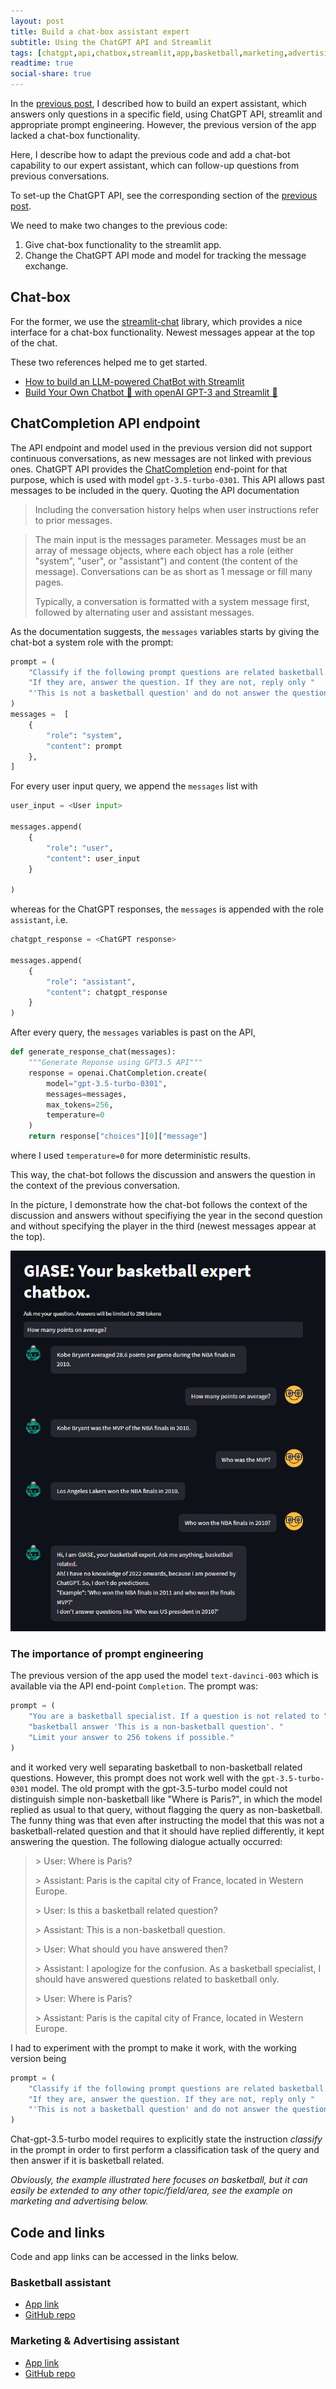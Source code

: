 ```yaml
---
layout: post
title: Build a chat-box assistant expert
subtitle: Using the ChatGPT API and Streamlit
tags: [chatgpt,api,chatbox,streamlit,app,basketball,marketing,advertising]
readtime: true
social-share: true
---
```


In the [previous post](https://giasemidis.github.io/2023/05/08/chatgpt-eassistant.html), I described how to build an expert assistant, which answers only questions in a specific field, using ChatGPT API, streamlit and appropriate prompt engineering. However, the previous version of the app lacked a chat-box functionality.

Here, I describe how to adapt the previous code and add a chat-bot capability to our expert assistant, which can follow-up questions from previous conversations.

To set-up the ChatGPT API, see the corresponding section of the [previous post](https://giasemidis.github.io/2023/05/08/chatgpt-eassistant.html).

We need to make two changes to the previous code:
1. Give chat-box functionality to the streamlit app.
2. Change the ChatGPT API mode and model for tracking the message exchange.

## Chat-box

For the former, we use the [streamlit-chat](https://pypi.org/project/streamlit-chat/) library, which provides a nice interface for a chat-box functionality. Newest messages appear at the top of the chat.

These two references helped me to get started.
- [How to build an LLM-powered ChatBot with Streamlit](https://blog.streamlit.io/how-to-build-an-llm-powered-chatbot-with-streamlit/)
- [Build Your Own Chatbot 🤖 with openAI GPT-3 and Streamlit 🎈](https://medium.com/@avra42/build-your-own-chatbot-with-openai-gpt-3-and-streamlit-6f1330876846)

## ChatCompletion API endpoint

The API endpoint and model used in the previous version did not support continuous conversations, as new messages are not linked with previous ones. ChatGPT API provides the [ChatCompletion](https://platform.openai.com/docs/guides/chat) end-point for that purpose, which is used with model `gpt-3.5-turbo-0301`. This API allows past messages to be included in the query. Quoting the API documentation

> Including the conversation history helps when user instructions refer to prior messages.

> The main input is the messages parameter. Messages must be an array of message objects, where each object has a role (either "system", "user", or "assistant") and content (the content of the message). Conversations can be as short as 1 message or fill many pages.
>
> Typically, a conversation is formatted with a system message first, followed by alternating user and assistant messages.

As the documentation suggests, the `messages` variables starts by giving the chat-bot a system role with the prompt:

```python
prompt = (
    "Classify if the following prompt questions are related basketball. "
    "If they are, answer the question. If they are not, reply only "
    "'This is not a basketball question' and do not answer the question."
)
messages =  [
    {
        "role": "system",
        "content": prompt
    },
]
```

For every user input query, we append the `messages` list with

```python
user_input = <User input>

messages.append(
    {
        "role": "user",
        "content": user_input
    }

)
```

whereas for the ChatGPT responses, the `messages` is appended with the role `assistant`, i.e.

```python
chatgpt_response = <ChatGPT response>

messages.append(
    {
        "role": "assistant",
        "content": chatgpt_response
    }
)
```

After every query, the `messages` variables is past on the API,

```python
def generate_response_chat(messages):
    """Generate Reponse using GPT3.5 API"""
    response = openai.ChatCompletion.create(
        model="gpt-3.5-turbo-0301",
        messages=messages,
        max_tokens=256,
        temperature=0
    )
    return response["choices"][0]["message"]
```
where I used `temperature=0` for more deterministic results.

This way, the chat-bot follows the discussion and answers the question in the context of the previous conversation.

In the picture, I demonstrate how the chat-bot follows the context of the discussion and answers without specifiying the year in the second question and without specifying the player in the third (newest messages appear at the top).

![chatgpt-chatbox-example](https://github.com/giasemidis/giasemidis.github.io/blob/master/_posts/figures/chatgpt-api-chatbox-example.png)

### The importance of prompt engineering

The previous version of the app used the model `text-davinci-003` which is available via the API end-point `Completion`. The prompt was:

```python
prompt = (
    "You are a basketball specialist. If a question is not related to "
    "basketball answer 'This is a non-basketball question'. "
    "Limit your answer to 256 tokens if possible."
)
```

and it worked very well separating basketball to non-basketball related questions. However, this prompt does not work well with the `gpt-3.5-turbo-0301` model. The old prompt with the gpt-3.5-turbo model could not distinguish simple non-basketball like "Where is Paris?", in which the model replied as usual to that query, without flagging the query as non-basketball. The funny thing was that even after instructing the model that this was not a basketball-related question and that it should have replied differently, it kept answering the question. The following dialogue actually occurred:

> \> User: Where is Paris?
>
> \> Assistant: Paris is the capital city of France, located in Western Europe.
>
> \> User: Is this a basketball related question?
>
> \> Assistant: This is a non-basketball question.
>
> \> User: What should you have answered then?
>
> \> Assistant: I apologize for the confusion. As a basketball specialist, I should have answered questions related to basketball only.
>
> \> User: Where is Paris?
>
> \> Assistant: Paris is the capital city of France, located in Western Europe.


I had to experiment with the prompt to make it work, with the working version being

```python
prompt = (
    "Classify if the following prompt questions are related basketball. "
    "If they are, answer the question. If they are not, reply only "
    "'This is not a basketball question' and do not answer the question."
)
```

Chat-gpt-3.5-turbo model requires to explicitly state the instruction *classify* in the prompt in order to first perform a classification task of the query and then answer if it is basketball related.

*Obviously, the example illustrated here focuses on basketball, but it can easily be extended to any other topic/field/area, see the example on marketing and advertising below.*

## Code and links
Code and app links can be accessed in the links below.

### **Basketball assistant**

- [App link](https://giasemidis-openai-basketball-assistant-srcmain-jcc4xt.streamlit.app/)
- [GitHub repo](https://github.com/giasemidis/openai-basketball-assistant/blob/main/src/main.py)

### **Marketing & Advertising assistant**
- [App link](https://giasemidis-openai-marketing-assistant-srcmain-n98a5e.streamlit.app/)
- [GitHub repo](https://github.com/giasemidis/openai-marketing-assistant/blob/main/src/main.py)
